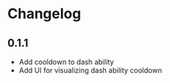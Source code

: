 # Changelog


## 0.1.1

+ Add cooldown to dash ability
+ Add UI for visualizing dash ability cooldown
